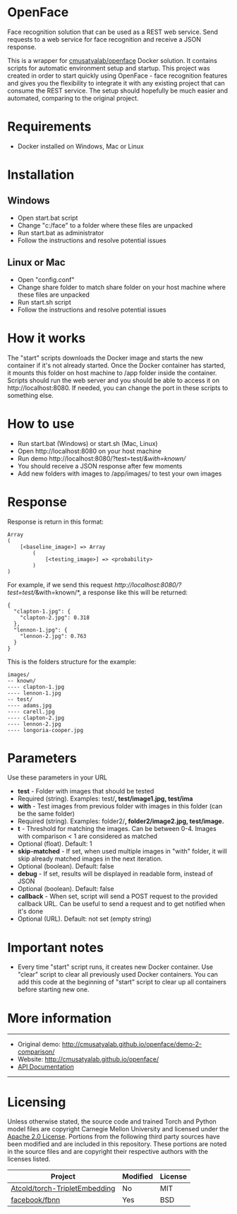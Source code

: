 # OpenFace
Face recognition solution that can be used as a REST web service. Send requests to a web service for face recognition and receive a JSON response.

This is a wrapper for [cmusatyalab/openface](https://github.com/cmusatyalab/openface) Docker solution. It contains scripts for automatic environment setup and startup. This project was created in order to start quickly using OpenFace - face recognition features and gives you the flexibility to integrate it with any existing project that can consume the REST service. The setup should hopefully be much easier and automated, comparing to the original project.

# Requirements
- Docker installed on Windows, Mac or Linux

# Installation 

## Windows
- Open start.bat script
- Change "c:/face" to a folder where these files are unpacked
- Run start.bat as administrator
- Follow the instructions and resolve potential issues

## Linux or Mac
- Open "config.conf"
- Change share folder to match share folder on your host machine where these files are unpacked
- Run start.sh script
- Follow the instructions and resolve potential issues

# How it works
The "start" scripts downloads the Docker image and starts the new container if it's not already started. Once the Docker container has started, it mounts this folder on host machine to /app folder inside the container. Scripts should run the web server and you should be able to access it on http://localhost:8080. If needed, you can change the port in these scripts to something else.

# How to use
- Run start.bat (Windows) or start.sh (Mac, Linux)
- Open http://localhost:8080 on your host machine
- Run demo http://localhost:8080/?test=test/*&with=known/*
- You should receive a JSON response after few moments
- Add new folders with images to /app/images/ to test your own images

# Response
Response is return in this format:

```
Array
(
    [<baseline_image>] => Array
        (
            [<testing_image>] => <probability>
        )
)
```

For example, if we send this request *http://localhost:8080/?test=test/*&with=known/*, a response like this will be returned:
```
{
  "clapton-1.jpg": {
    "clapton-2.jpg": 0.318
  },
  "lennon-1.jpg": {
    "lennon-2.jpg": 0.763
  }
}
```

This is the folders structure for the example:

```
images/
-- known/
---- clapton-1.jpg
---- lennon-1.jpg
-- test/
---- adams.jpg
---- carell.jpg
---- clapton-2.jpg
---- lennon-2.jpg
---- longoria-cooper.jpg
```



# Parameters
Use these parameters in your URL
- <b>test</b> - Folder with images that should be tested
 - Required (string). Examples: test/**, test/image1.jpg, test/ima** 
- <b>with</b> - Test images from previous folder with images in this folder (can be the same folder)
 - Required (string). Examples: folder2/**, folder2/image2.jpg, test/image.**
- <b>t</b> - Threshold for matching the images. Can be between 0-4. Images with comparison < 1 are considered as matched
 - Optional (float). Default: 1
- <b>skip-matched</b> - If set, when used multiple images in "with" folder, it will skip already matched images in the next iteration.
 - Optional (boolean). Default: false
- <b>debug</b> - If set, results will be displayed in readable form, instead of JSON
 - Optional (boolean). Default: false
- <b>callback</b> - When set, script will send a POST request to the provided callback URL. Can be useful to send a request and to get notified when it's done
 - Optional (URL). Default: not set (empty string)
 
# Important notes
- Every time "start" script runs, it creates new Docker container. Use "clear" script to clear all previously used Docker containers. You can add this code at the beginning of "start" script to clear up all containers before starting new one.
 

# More information
---

+ Original demo: http://cmusatyalab.github.io/openface/demo-2-comparison/
+ Website: http://cmusatyalab.github.io/openface/
+ [API Documentation](http://openface-api.readthedocs.org/en/latest/index.html)

---

# Licensing
Unless otherwise stated, the source code and trained Torch and Python
model files are copyright Carnegie Mellon University and licensed
under the [Apache 2.0 License](./LICENSE).
Portions from the following third party sources have
been modified and are included in this repository.
These portions are noted in the source files and are
copyright their respective authors with
the licenses listed.

Project | Modified | License
---|---|---|
[Atcold/torch-TripletEmbedding](https://github.com/Atcold/torch-TripletEmbedding) | No | MIT
[facebook/fbnn](https://github.com/facebook/fbnn) | Yes | BSD
